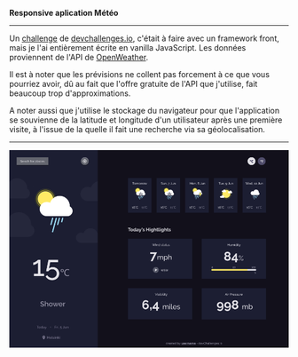 
**Responsive aplication Météo**

---

Un <a href ="https://devchallenges.io/challenges/mM1UIenRhK808W8qmLWv">challenge</a> de <a href="http://devchallenges.io">devchallenges.io</a>, c'était à faire avec un framework front, mais je l'ai entièrement écrite en vanilla JavaScript. Les données proviennent de l'API de <a href ="https://openweathermap.org">OpenWeather</a>. 

Il est à noter que les prévisions ne collent pas forcement à ce que vous pourriez avoir, dû au fait que l'offre gratuite de l'API que j'utilise, fait beaucoup trop d'approximations.

A noter aussi que j'utilise le stockage du navigateur pour que l'application se souvienne de la latitude et longitude d'un utilisateur après une première visite, à l'issue de la quelle il fait une recherche via sa géolocalisation.

---

<a href = "https://yousoumar.github.io/js-weather-app/"><img src = "images/screenshot.png"></img></a>
  

